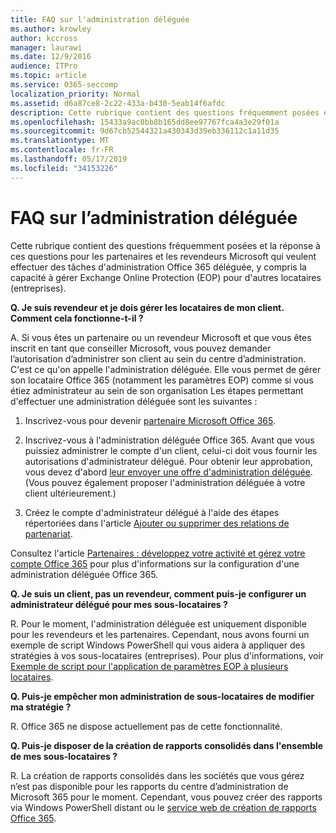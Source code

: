 ```yaml
---
title: FAQ sur l'administration déléguée
ms.author: krowley
author: kccross
manager: laurawi
ms.date: 12/9/2016
audience: ITPro
ms.topic: article
ms.service: O365-seccomp
localization_priority: Normal
ms.assetid: d6a87ce8-2c22-433a-b430-5eab14f6afdc
description: Cette rubrique contient des questions fréquemment posées et la réponse à ces questions pour les partenaires et les revendeurs Microsoft qui veulent effectuer des tâches d'administration Office 365 déléguée, y compris la capacité à gérer Exchange Online Protection (EOP) pour d'autres locataires (entreprises).
ms.openlocfilehash: 15433a9ac0bb8b165dd8ee97767fca4a3e29f01a
ms.sourcegitcommit: 9d67cb52544321a430343d39eb336112c1a11d35
ms.translationtype: MT
ms.contentlocale: fr-FR
ms.lasthandoff: 05/17/2019
ms.locfileid: "34153226"
---
```

# <a name="delegated-administration-faq"></a>FAQ sur l’administration déléguée

Cette rubrique contient des questions fréquemment posées et la réponse à ces questions pour les partenaires et les revendeurs Microsoft qui veulent effectuer des tâches d'administration Office 365 déléguée, y compris la capacité à gérer Exchange Online Protection (EOP) pour d'autres locataires (entreprises).
  
 **Q. Je suis revendeur et je dois gérer les locataires de mon client. Comment cela fonctionne-t-il ?**
  
A. Si vous êtes un partenaire ou un revendeur Microsoft et que vous êtes inscrit en tant que conseiller Microsoft, vous pouvez demander l’autorisation d’administrer son client au sein du centre d’administration. C'est ce qu'on appelle l'administration déléguée. Elle vous permet de gérer son locataire Office 365 (notamment les paramètres EOP) comme si vous étiez administrateur au sein de son organisation Les étapes permettant d'effectuer une administration déléguée sont les suivantes :
  
1. Inscrivez-vous pour devenir [partenaire Microsoft Office 365](https://aka.ms/cloudbenefits).
    
2. Inscrivez-vous à l'administration déléguée Office 365. Avant que vous puissiez administrer le compte d'un client, celui-ci doit vous fournir les autorisations d'administrateur délégué. Pour obtenir leur approbation, vous devez d'abord [leur envoyer une offre d'administration déléguée](https://go.microsoft.com/fwlink/?LinkId=396829). (Vous pouvez également proposer l'administration déléguée à votre client ultérieurement.) 
    
3. Créez le compte d'administrateur délégué à l'aide des étapes répertoriées dans l'article [Ajouter ou supprimer des relations de partenariat](https://go.microsoft.com/fwlink/?LinkId=396831).
    
Consultez l'article [Partenaires : développez votre activité et gérez votre compte Office 365](https://go.microsoft.com/fwlink/?LinkId=301485) pour plus d'informations sur la configuration d'une administration déléguée Office 365. 
  
 **Q. Je suis un client, pas un revendeur, comment puis-je configurer un administrateur délégué pour mes sous-locataires ?**
  
R. Pour le moment, l'administration déléguée est uniquement disponible pour les revendeurs et les partenaires. Cependant, nous avons fourni un exemple de script Windows PowerShell qui vous aidera à appliquer des stratégies à vos sous-locataires (entreprises). Pour plus d'informations, voir [Exemple de script pour l'application de paramètres EOP à plusieurs locataires](sample-script-for-applying-eop-settings-to-multiple-tenants.md).
  
 **Q. Puis-je empêcher mon administration de sous-locataires de modifier ma stratégie ?**
  
R. Office 365 ne dispose actuellement pas de cette fonctionnalité.
  
 **Q. Puis-je disposer de la création de rapports consolidés dans l'ensemble de mes sous-locataires ?**
  
R. La création de rapports consolidés dans les sociétés que vous gérez n’est pas disponible pour les rapports du centre d’administration de Microsoft 365 pour le moment. Cependant, vous pouvez créer des rapports via Windows PowerShell distant ou le [service web de création de rapports Office 365](https://go.microsoft.com/fwlink/?LinkId=279926). 
  

